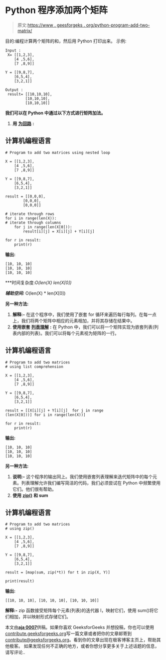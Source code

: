 # Python 程序添加两个矩阵

> 原文:[https://www . geesforgeks . org/python-program-add-two-matrix/](https://www.geeksforgeeks.org/python-program-add-two-matrices/)

目的:编程计算两个矩阵的和，然后用 Python 打印出来。
示例:

```
Input :
 X= [[1,2,3],
    [4 ,5,6],
    [7 ,8,9]]

Y = [[9,8,7],
    [6,5,4],
    [3,2,1]]

Output :
 result= [[10,10,10],
         [10,10,10],
         [10,10,10]]
```

**我们可以在 Python 中通过以下方式进行矩阵加法。**

1.  **用** [**为回路**](https://www.geeksforgeeks.org/loops-in-python/) **:**

## 计算机编程语言

```
# Program to add two matrices using nested loop

X = [[1,2,3],
    [4 ,5,6],
    [7 ,8,9]]

Y = [[9,8,7],
    [6,5,4],
    [3,2,1]]

result = [[0,0,0],
        [0,0,0],
        [0,0,0]]

# iterate through rows
for i in range(len(X)):  
# iterate through columns
    for j in range(len(X[0])):
        result[i][j] = X[i][j] + Y[i][j]

for r in result:
    print(r)
```

**输出:**

```
[10, 10, 10]
[10, 10, 10]
[10, 10, 10]
```

***时间复杂度:**O(len(X)* len(X[0])*

***辅助空间:*** O(len(X) * len(X[0])

**另一种方法:**

1.  **解释:-**
    在这个程序中，我们使用了嵌套 for 循环来遍历每行每列。在每一点上，我们将两个矩阵中相应的元素相加，并将其存储在结果中。
2.  **使用嵌套** [**列表理解**](https://www.geeksforgeeks.org/python-list-comprehension-and-slicing/) **:** 在 Python 中，我们可以将一个矩阵实现为嵌套列表(列表内部的列表)。我们可以将每个元素视为矩阵的一行。

## 计算机编程语言

```
# Program to add two matrices
# using list comprehension

X = [[1,2,3],
    [4 ,5,6],
    [7 ,8,9]]

Y = [[9,8,7],
    [6,5,4],
    [3,2,1]]

result = [[X[i][j] + Y[i][j]  for j in range
(len(X[0]))] for i in range(len(X))]

for r in result:
    print(r)
```

**输出:**

```
[10, 10, 10]
[10, 10, 10]
[10, 10, 10]
```

**另一种方法:**

1.  **说明:-**
    这个程序的输出同上。我们使用嵌套列表理解来迭代矩阵中的每个元素。列表理解允许我们编写简洁的代码，我们必须尝试在 Python 中频繁使用它们。他们很有帮助。
2.  **使用** [**zip()**](https://www.geeksforgeeks.org/using-iterations-in-python-effectively/) **和 sum**

## 计算机编程语言

```
# Program to add two matrices
# using zip()

X = [[1,2,3],
    [4 ,5,6],
    [7 ,8,9]]

Y = [[9,8,7],
    [6,5,4],
    [3,2,1]]

result = [map(sum, zip(*t)) for t in zip(X, Y)]

print(result)
```

**输出:**

```
[[10, 10, 10], [10, 10, 10], [10, 10, 10]]
```

**解释:-**
zip 函数接受矩阵每个元素(列表)的迭代器 I，映射它们，使用 sum()将它们相加，并以映射形式存储它们。

本文由[**aja 0007**](https://auth.geeksforgeeks.org/profile.php?user=ajay0007&list=practice)供稿。如果你喜欢 GeeksforGeeks 并想投稿，你也可以使用[contribute.geeksforgeeks.org](http://www.contribute.geeksforgeeks.org)写一篇文章或者把你的文章邮寄到 contribute@geeksforgeeks.org。看到你的文章出现在极客博客主页上，帮助其他极客。
如果发现任何不正确的地方，或者你想分享更多关于上述话题的信息，请写评论..